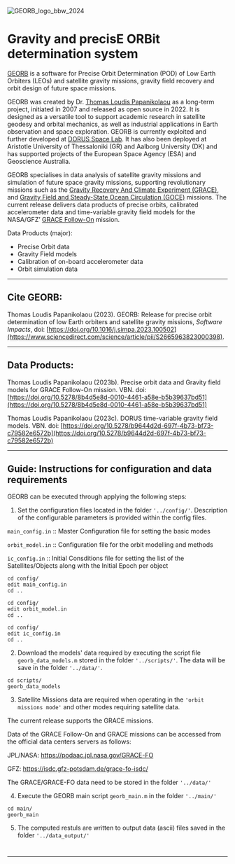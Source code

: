 ![GEORB_logo_bbw_2024](https://github.com/Thomas-Loudis/georb/assets/102968112/17c74208-7d07-4549-9024-de82b546dc69)

# 

# Gravity and precisE ORBit determination system

[GEORB](https://georb.gr) is a software for Precise Orbit Determination (POD) of Low Earth Orbiters (LEOs) and satellite gravity missions, gravity field recovery and orbit design of future space missions. 

GEORB was created by Dr. [Thomas Loudis Papanikolaou](https://thomaspap.com) as a long-term project, initiated in 2007 and released as open source in 2022. It is designed as a versatile tool to support academic research in satellite geodesy and orbital mechanics, as well as industrial applications in Earth observation and space exploration. GEORB is currently exploited and further developed at [DORUS Space Lab](https://dorus.space). It has also been deployed at Aristotle University of Thessaloniki (GR) and Aalborg University (DK) and has supported projects of the European Space Agency (ESA) and Geoscience Australia.  

GEORB specialises in data analysis of satellite gravity missions and simulation of future space gravity missions, supporting revolutionary missions such as the [Gravity Recovery And Climate Experiment (GRACE)](https://www.jpl.nasa.gov/missions/gravity-recovery-and-climate-experiment-grace), and [Gravity Field and Steady-State Ocean Circulation (GOCE)](https://earth.esa.int/eogateway/missions/goce) missions. The current release delivers data products of precise orbits, calibrated accelerometer data and time-variable gravity field models for the NASA/GFZ’ [GRACE Follow-On](https://www.jpl.nasa.gov/missions/gravity-recovery-and-climate-experiment-follow-on-grace-fo) mission. 

Data Products (major):
- Precise Orbit data
- Gravity Field models
- Calibration of on-board accelerometer data
- Orbit simulation data
 

---
## Cite GEORB: 

Thomas Loudis Papanikolaou (2023). GEORB: Release for precise orbit determination of low Earth orbiters and satellite gravity missions, *Software Impacts*, doi: [https://doi.org/10.1016/j.simpa.2023.100502](https://www.sciencedirect.com/science/article/pii/S2665963823000398). 

---
## Data Products: 

Thomas Loudis Papanikolaou (2023b). Precise orbit data and Gravity field models for GRACE Follow-On mission. VBN. doi: [https://doi.org/10.5278/8b4d5e8d-0010-4461-a58e-b5b39637bd51](https://doi.org/10.5278/8b4d5e8d-0010-4461-a58e-b5b39637bd51)

Thomas Loudis Papanikolaou (2023c). DORUS time-variable gravity field models. VBN. doi: [https://doi.org/10.5278/b9644d2d-697f-4b73-bf73-c79582e6572b](https://doi.org/10.5278/b9644d2d-697f-4b73-bf73-c79582e6572b)


---
## Guide: Instructions for configuration and data requirements

GEORB can be executed through applying the following steps:

1. Set the configuration files located in the folder `'../config/'`. Description of the configurable parameters is provided within the config files.  

`main_config.in` :: Master Configuration file for setting the basic modes 

`orbit_model.in` :: Configuration file for the orbit modelling and methods

`ic_config.in`   :: Initial Consditions file for setting the list of the Satellites/Objects along with the Initial Epoch per object 

```
cd config/
edit main_config.in
cd ..
```

```
cd config/
edit orbit_model.in
cd ..
```

```
cd config/
edit ic_config.in
cd ..
```

2. Download the models' data required by executing the script file `georb_data_models.m` stored in the folder `'../scripts/'`. The data will be save in the folder `'../data/'`.

```
cd scripts/
georb_data_models
```

3. Satellite Missions data are required when operating in the `'orbit missions mode'` and other modes requiring satellite data.


The current release supports the GRACE missions.

Data of the GRACE Follow-On and GRACE missions can be accessed from the official data centers servers as follows: 

JPL/NASA: https://podaac.jpl.nasa.gov/GRACE-FO

GFZ: https://isdc.gfz-potsdam.de/grace-fo-isdc/

The GRACE/GRACE-FO data need to be stored in the folder `'../data/'` 
 

4. Execute the GEORB main script `georb_main.m` in the folder `'../main/'` 

```
cd main/
georb_main
```

5. The computed restuls are written to output data (ascii) files saved in the folder `'../data_output/'`


# 


---


